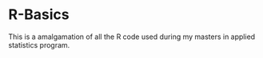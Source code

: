 # R-Basics
This is a amalgamation of all the R code used during my masters in applied statistics program. 
